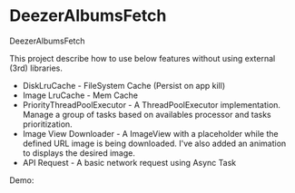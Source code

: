 # DeezerAlbumsFetch
DeezerAlbumsFetch


This project describe how to use below features without using external (3rd) libraries. 
- DiskLruCache - FileSystem Cache (Persist on app kill)
- Image LruCache - Mem Cache
- PriorityThreadPoolExecutor - A ThreadPoolExecutor implementation. Manage a group of tasks based on availables processor and tasks prioritization. 
- Image View Downloader - A ImageView with a placeholder while the defined URL image is being downloaded. I've also added an animation to displays the desired image. 
- API Request -  A basic network request using Async Task

Demo: 

